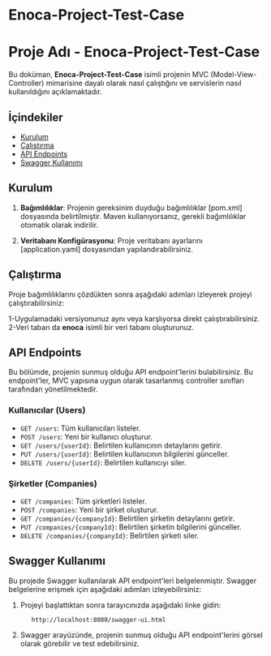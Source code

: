 # Enoca-Project-Test-Case

# Proje Adı - Enoca-Project-Test-Case

Bu doküman, **Enoca-Project-Test-Case** isimli projenin MVC (Model-View-Controller) mimarisine dayalı olarak nasıl çalıştığını ve servislerin nasıl kullanıldığını açıklamaktadır.

## İçindekiler

- [Kurulum](#kurulum)
- [Çalıştırma](#çalıştırma)
- [API Endpoints](#api-endpoints)
- [Swagger Kullanımı](#swagger-kullanımı)

## Kurulum

1. **Bağımlılıklar**: Projenin gereksinim duyduğu bağımlılıklar [pom.xml] dosyasında belirtilmiştir. Maven kullanıyorsanız, gerekli bağımlılıklar otomatik olarak indirilir.

2. **Veritabanı Konfigürasyonu**: Proje veritabanı ayarlarını [application.yaml] dosyasından yapılandırabilirsiniz.

## Çalıştırma

Proje bağımlılıklarını çözdükten sonra aşağıdaki adımları izleyerek projeyi çalıştırabilirsiniz:

1-Uygulamadaki versiyonunuz aynı veya karşlıyorsa direkt çalıştırabilirsiniz.
2-Veri taban da **enoca** isimli bir veri tabanı oluşturunuz.


## API Endpoints

Bu bölümde, projenin sunmuş olduğu API endpoint'lerini bulabilirsiniz. Bu endpoint'ler, MVC yapısına uygun olarak tasarlanmış controller sınıfları tarafından yönetilmektedir.

### Kullanıcılar (Users)

- `GET /users`: Tüm kullanıcıları listeler.
- `POST /users`: Yeni bir kullanıcı oluşturur.
- `GET /users/{userId}`: Belirtilen kullanıcının detaylarını getirir.
- `PUT /users/{userId}`: Belirtilen kullanıcının bilgilerini günceller.
- `DELETE /users/{userId}`: Belirtilen kullanıcıyı siler.

### Şirketler (Companies)

- `GET /companies`: Tüm şirketleri listeler.
- `POST /companies`: Yeni bir şirket oluşturur.
- `GET /companies/{companyId}`: Belirtilen şirketin detaylarını getirir.
- `PUT /companies/{companyId}`: Belirtilen şirketin bilgilerini günceller.
- `DELETE /companies/{companyId}`: Belirtilen şirketi siler.

## Swagger Kullanımı

Bu projede Swagger kullanılarak API endpoint'leri belgelenmiştir. Swagger belgelerine erişmek için aşağıdaki adımları izleyebilirsiniz:

1. Projeyi başlattıktan sonra tarayıcınızda aşağıdaki linke gidin:

          http://localhost:8080/swagger-ui.html

2. Swagger arayüzünde, projenin sunmuş olduğu API endpoint'lerini görsel olarak görebilir ve test edebilirsiniz.


